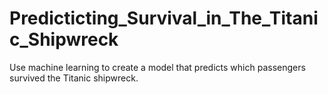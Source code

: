 # Predicticting_Survival_in_The_Titanic_Shipwreck
Use machine learning to create a model that predicts which passengers survived the Titanic shipwreck.
